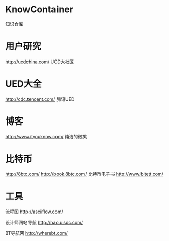 # KnowContainer
知识仓库

# 用户研究
http://ucdchina.com/ UCD大社区

# UED大全
http://cdc.tencent.com/ 腾讯UED

# 博客
http://www.ityouknow.com/ 纯洁的微笑

# 比特币
http://8btc.com/
http://book.8btc.com/ 比特币电子书
http://www.bitett.com/

# 工具
流程图 http://asciiflow.com/

设计师网站导航 http://hao.uisdc.com/

BT导航网 http://wherebt.com/
